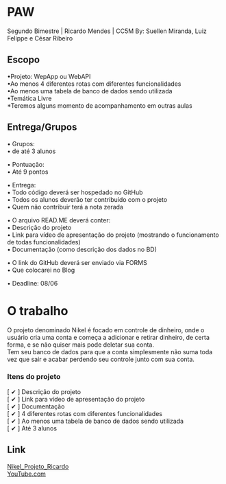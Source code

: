 # PAW
Segundo Bimestre | Ricardo Mendes | CC5M
By: Suellen Miranda, Luiz Felippe e César Ribeiro

## Escopo
•Projeto: WepApp ou WebAPI <br>
•Ao menos 4 diferentes rotas com diferentes funcionalidades <br>
•Ao menos uma tabela de banco de dados sendo utilizada <br>
•Temática Livre <br>
*Teremos alguns momento de acompanhamento em outras aulas <br>


## Entrega/Grupos
• Grupos: <br>
• de até 3 alunos <br>

• Pontuação: <br>
• Até 9 pontos <br>

• Entrega: <br>
• Todo código deverá ser hospedado no GitHub <br>
• Todos os alunos deverão ter contribuído com o projeto <br>
• Quem não contribuir terá a nota zerada <br>

• O arquivo READ.ME deverá conter: <br>
• Descrição do projeto <br>
• Link para vídeo de apresentação do projeto (mostrando o funcionamento de todas funcionalidades) <br>
• Documentação (como descrição dos dados no BD) <br>

• O link do GitHub deverá ser enviado via FORMS <br>
• Que colocarei no Blog <br>

• Deadline: 08/06 <br>


# O trabalho
O projeto denominado Nikel é focado em controle de dinheiro, onde o usuário cria uma conta e começa a adicionar e retirar dinheiro, de certa forma, e se não quiser mais pode deletar sua conta. <br>
Tem seu banco de dados para que a conta simplesmente não suma toda vez que sair e acabar perdendo seu controle junto com sua conta.

### Itens do projeto
[ ✔ ] Descrição do projeto <br>
[ ✔ ] Link para vídeo de apresentação do projeto <br>
[ ✔ ] Documentação <br>
[ ✔ ] 4 diferentes rotas com diferentes funcionalidades <br>
[ ✔ ] Ao menos uma tabela de banco de dados sendo utilizada <br>
[ ✔ ] Até 3 alunos <br>

## Link
[Nikel_Projeto_Ricardo](https://suellenmiranda.github.io/Ricardo_Nikel/) <br>
[YouTube.com](https://www.youtube.com/watch?v=7HPPENSDVlI)
